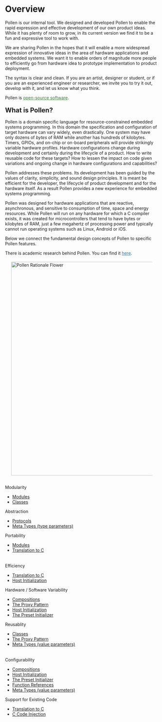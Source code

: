 <h1 id="intro" class="page-header" style="margin-top: 20px">Overview</h1>

Pollen is our internal tool. We designed and developed Pollen to enable the rapid
expression and effective development of our own product ideas. While it has plenty of room to grow, in its
current version we find it to be a fun and expressive tool to work with. 

We are sharing Pollen in the hopes that
it will enable a more widespread expression of innovative ideas in
the area of hardware applications and embedded systems. We want it to enable orders of magnitude more people to efficiently go from hardware idea to prototype implementation to product deployment.

The syntax is clear and clean. If you are an artist, designer or student, 
or if you are an experienced engineer or researcher, we invite you to try it out, 
develop with it, and let us know what you think. 

<div class="alert alert-success" role="alert">
  <span class="glyphicon glyphicon-leaf"></span> 
  Pollen is <a style="color: #3c763d;" href="https://github.com/amaret/pollen/" target="_">open-source software</a>. 
</div>

<!-- ABOUT SECTION -->

<h2 id="about" class="page-header" style="margin-top: 20px">What is Pollen?</h2>

Pollen is a domain specific language for resource-constrained embedded systems programming.
In this domain the specification and configuration of target hardware can
vary widely, even drastically.  One system may have only dozens of <i>bytes</i> of RAM while another has hundreds of kilobytes. Timers, GPIOs, and on-chip or on-board peripherals will provide strikingly variable hardware profiles. Hardware configurations change during development and certainly during the lifecycle of a product. How to write reusable code for these targets? How to lessen the impact on code given variations and ongoing change in hardware configurations and capabilities? 

Pollen addresses these problems.  Its development has
been guided by the values of clarity, simplicity, and sound design
principles. It is meant be efficient for the developer, the lifecycle of product development and for the hardware itself. As a result Pollen provides a new experience for embedded systems programming. 

Pollen was designed for hardware applications that are reactive, asynchronous, and sensitive to consumption of time, space and energy resources. While Pollen will run on any hardware for which a C compiler exists, it was created for microcontrollers that tend to have bytes or kilobytes of RAM, just a few megahertz of processing power and typically cannot run operating systems such as Linux, Android or iOS. 

Below we connect the fundamental design concepts of Pollen to specific Pollen features.

<div class="alert alert-info" role="alert">
  <span class="glyphicon glyphicon-leaf"></span> 
  There is academic research behind Pollen. You can find it <a href="https://www.cs.ucsb.edu/research/tech-reports/2010-24" target="_" style="color: #31708f;">here</a>.
</div>

<div style="padding: 20px 20px;
">
  <img src="{{site.url}}/pollen/static/img/PollenConcepts.jpg" width="700" alt="Pollen Rationale Flower" />
</div>

<div class="container-fluid">
  <div class="row" style="padding: 10px 0;">
    <div class="col-sm-4">
      <label>Modularity</label>
        <ul>
          <li><a href="{{site.url}}/pollen/guide/modules">Modules</a></li>
          <li><a href="{{site.url}}/pollen/guide/classes">Classes</a></li>
        </ul>
    </div>
    <div class="col-sm-4">
      <label>Abstraction</label>
        <ul>
          <li><a href="{{site.url}}/pollen/guide/protocols">Protocols</a></li>
          <li><a href="{{site.url}}/pollen/guide/meta/#ref-meta-typeparm">Meta Types (type parameters)</a></li>
        </ul>
    </div>
    <div class="col-sm-4">
      <label>Portability</label>
        <ul>
          <li><a href="{{site.url}}/pollen/guide/modules">Modules</a></li>
          <li><a href="{{site.url}}/pollen/guide/c-code">Translation to C</a></li>
        </ul>
      </td>
    </div>
  </div>
  <div class="row" style="padding: 10px 0;">
    <div class="col-sm-4">
      <label>Efficiency</label>
        <ul>
          <li><a href="{{site.url}}/pollen/guide/c-code">Translation to C</a></li>
          <li><a href="{{site.url}}/pollen/guide/host-initialization">Host Initialization</a></li>
        </ul>
    </div>
    <div class="col-sm-4">
      <label>Hardware / Software Variability</label>
        <ul>
          <li><a href="{{site.url}}/pollen/guide/compositions">Compositions</a></li>
          <li><a href="{{site.url}}/pollen/guide/protocols">The Proxy Pattern</a></li>
          <li><a href="{{site.url}}/pollen/guide/host-initialization">Host Initialization</a></li>
          <li><a href="{{site.url}}/pollen/guide/host-initialization#ref-preset">The Preset Initializer</a></li>
        </ul>
    </div>
    <div class="col-sm-4">
      <label>Reusablity</label>
        <ul>
          <li><a href="{{site.url}}/pollen/guide/classes">Classes</a></li>
          <li><a href="{{site.url}}/pollen/guide/protocols">The Proxy Pattern</a></li>
          <li><a href="{{site.url}}/pollen/guide/meta/#ref-meta-valueparm">Meta Types (value parameters)</a></li>
        </ul>
    </div>
  </div>
  <div class="row" style="padding: 10px 0;">
    <div class="col-sm-4">
      <label>Configurability</label>
        <ul>
          <li><a href="{{site.url}}/pollen/guide/compositions">Compositions</a></li>
          <li><a href="{{site.url}}/pollen/guide/host-initialization">Host Initialization</a></li>
          <li><a href="{{site.url}}/pollen/guide/host-initialization#ref-preset">The Preset Initializer</a></li>
          <li><a href="{{site.url}}/pollen/guide/function-references#ref-funrefs-generic">Function References</a></li>
          <li><a href="{{site.url}}/pollen/guide/meta/#ref-meta-valueparm">Meta Types (value parameters)</a></li>
        </ul>
    </div>
    <div class="col-sm-4">
      <label>Support for Existing Code</label>
        <ul>
          <li><a href="{{site.url}}/pollen/guide/c-code">Translation to C</a></li>
          <li><a href="{{site.url}}/pollen/guide/c-code">C Code Injection</a></li>
        </ul>
    </div>
  </div>
</div>

